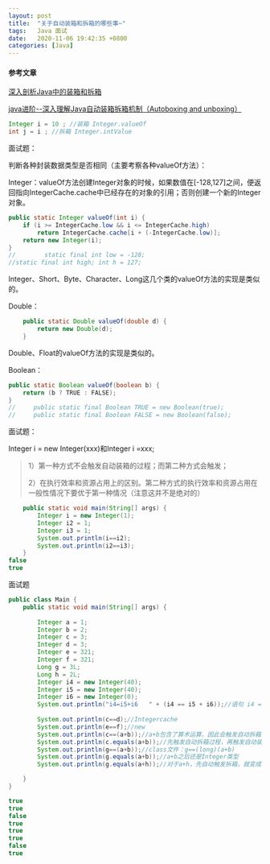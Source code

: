 ```yaml
---
layout: post
title:  "关于自动装箱和拆箱的哪些事~"
tags:   Java 面试
date:   2020-11-06 19:42:35 +0800
categories: [Java]
---
```


#### 参考文章

[深入剖析Java中的装箱和拆箱](https://www.cnblogs.com/dolphin0520/p/3780005.html)

[java进阶--深入理解Java自动装箱拆箱机制（Autoboxing and unboxing）](https://blog.csdn.net/u013309870/article/details/70229983)

```java
Integer i = 10 ; //装箱 Integer.valueOf
int j = i ; //拆箱 Integer.intValue
```

面试题：

判断各种封装数据类型是否相同（主要考察各种valueOf方法）：

Integer：valueOf方法创建Integer对象的时候，如果数值在[-128,127]之间，便返回指向IntegerCache.cache中已经存在的对象的引用；否则创建一个新的Integer对象。

```java
public static Integer valueOf(int i) {
    if (i >= IntegerCache.low && i <= IntegerCache.high)
        return IntegerCache.cache[i + (-IntegerCache.low)];
    return new Integer(i);
}
//        static final int low = -128;
//static final int high; int h = 127;
```

Integer、Short、Byte、Character、Long这几个类的valueOf方法的实现是类似的。

Double：

```java
    public static Double valueOf(double d) {
        return new Double(d);
    }
```

Double、Float的valueOf方法的实现是类似的。

Boolean：

```java
public static Boolean valueOf(boolean b) {
    return (b ? TRUE : FALSE);
}
//     public static final Boolean TRUE = new Boolean(true);
//     public static final Boolean FALSE = new Boolean(false);
```



面试题：

Integer i = new Integer(xxx)和Integer i =xxx;

> 1）第一种方式不会触发自动装箱的过程；而第二种方式会触发；
>
> 2）在执行效率和资源占用上的区别。第二种方式的执行效率和资源占用在一般性情况下要优于第一种情况（注意这并不是绝对的）

```java
    public static void main(String[] args) {
        Integer i = new Integer(1);
        Integer i2 = 1;
        Integer i3 = 1;
        System.out.println(i==i2);
        System.out.println(i2==i3);
    }
false
true
```



面试题

```java
public class Main {
    public static void main(String[] args) {
         
        Integer a = 1;
        Integer b = 2;
        Integer c = 3;
        Integer d = 3;
        Integer e = 321;
        Integer f = 321;
        Long g = 3L;
        Long h = 2L;
        Integer i4 = new Integer(40);
  		Integer i5 = new Integer(40);
  		Integer i6 = new Integer(0);
        System.out.println("i4=i5+i6   " + (i4 == i5 + i6));//语句 i4 == i5 + i6，因为+这个操作符不适用于 Integer 对象，首先 i5 和 i6 进行自动拆箱操作，进行数值相加，即 i4 == 40。然后 Integer 对象无法与数值进行直接比较，所以 i4 自动拆箱转为 int 值 40，最终这条语句转为 40 == 40 进行数值比较。
        
        System.out.println(c==d);//Integercache
        System.out.println(e==f);//new
        System.out.println(c==(a+b));//a+b包含了算术运算，因此会触发自动拆箱过程（会调用intValue方法），因此它们比较的是数值是否相等
        System.out.println(c.equals(a+b));//先触发自动拆箱过程，再触发自动装箱过程，也就是说a+b，会先各自调用intValue方法，得到了加法运算后的数值之后，便调用Integer.valueOf方法，再进行equals比较。
        System.out.println(g==(a+b));//class文件：g==(long)(a+b)
        System.out.println(g.equals(a+b));//a+b之后还是Integer类型
        System.out.println(g.equals(a+h));//对于a+h，先自动触发拆箱，就变成了int类型和long类型相加，这个会触发类型晋升，结果是long类型的，然后会触发装箱过程，就变成Long了。因此比较结果是true。

    }
}

true
true
false
true
true
true
false
true
```

